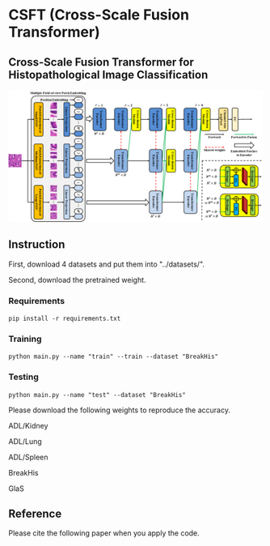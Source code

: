 # CSFT (Cross-Scale Fusion Transformer)

## Cross-Scale Fusion Transformer for Histopathological Image Classification  

![image](CSFT_flowchart.png)

## Instruction
First, download 4 datasets and put them into "../datasets/".

Second, download the pretrained weight. 

### Requirements
```
pip install -r requirements.txt
```
### Training
```
python main.py --name "train" --train --dataset "BreakHis"
```
### Testing
```
python main.py --name "test" --dataset "BreakHis"
```
Please download the following weights to reproduce the accuracy.

ADL/Kidney

ADL/Lung

ADL/Spleen

BreakHis

GlaS

## Reference 
Please cite the following paper when you apply the code. 
